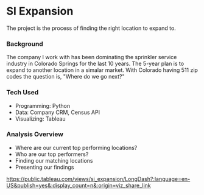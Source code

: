 # SI Expansion 

The project is the process of finding the right location to expand to.

### Background

The company I work with has been dominating the sprinkler service industry in Colorado Springs for the last 10 years. The 5-year plan is to expand to another location in a simalar market. With Colorado having 511 zip codes the question is, "Where do we go next?" 

### Tech Used
- Programming: Python
- Data: Company CRM, Census API
- Visualizing: Tableau

### Analysis Overview
- Where are our current top performing locations?
- Who are our top performers?
- Finding our matching locations
- Presenting our findings


https://public.tableau.com/views/si_expansion/LongDash?:language=en-US&publish=yes&:display_count=n&:origin=viz_share_link
